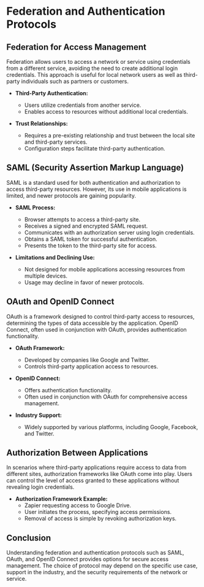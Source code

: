 # Federation and Authentication Protocols

## Federation for Access Management

Federation allows users to access a network or service using credentials from a different service, avoiding the need to create additional login credentials. This approach is useful for local network users as well as third-party individuals such as partners or customers.

- **Third-Party Authentication:**
	- Users utilize credentials from another service.
	- Enables access to resources without additional local credentials.

- **Trust Relationships:**
	- Requires a pre-existing relationship and trust between the local site and third-party services.
	- Configuration steps facilitate third-party authentication.

## SAML (Security Assertion Markup Language)

SAML is a standard used for both authentication and authorization to access third-party resources. However, its use in mobile applications is limited, and newer protocols are gaining popularity.

- **SAML Process:**
	- Browser attempts to access a third-party site.
	- Receives a signed and encrypted SAML request.
	- Communicates with an authorization server using login credentials.
	- Obtains a SAML token for successful authentication.
	- Presents the token to the third-party site for access.

- **Limitations and Declining Use:**
	- Not designed for mobile applications accessing resources from multiple devices.
	- Usage may decline in favor of newer protocols.

## OAuth and OpenID Connect

OAuth is a framework designed to control third-party access to resources, determining the types of data accessible by the application. OpenID Connect, often used in conjunction with OAuth, provides authentication functionality.

- **OAuth Framework:**
	- Developed by companies like Google and Twitter.
	- Controls third-party application access to resources.

- **OpenID Connect:**
	- Offers authentication functionality.
	- Often used in conjunction with OAuth for comprehensive access management.

- **Industry Support:**
	- Widely supported by various platforms, including Google, Facebook, and Twitter.

## Authorization Between Applications

In scenarios where third-party applications require access to data from different sites, authorization frameworks like OAuth come into play. Users can control the level of access granted to these applications without revealing login credentials.

- **Authorization Framework Example:**
	- Zapier requesting access to Google Drive.
	- User initiates the process, specifying access permissions.
	- Removal of access is simple by revoking authorization keys.

## Conclusion

Understanding federation and authentication protocols such as SAML, OAuth, and OpenID Connect provides options for secure access management. The choice of protocol may depend on the specific use case, support in the industry, and the security requirements of the network or service.

